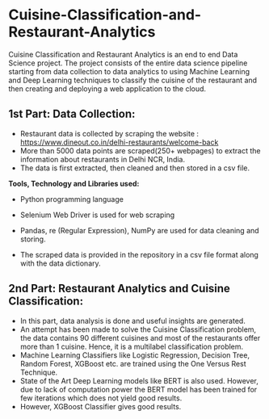 # Cuisine-Classification-and-Restaurant-Analytics
Cuisine Classification and Restaurant Analytics is an end to end Data Science project. The project consists of the entire data science pipeline starting from data collection to data analytics to using Machine Learning and Deep Learning techniques to classify the cuisine of the restaurant and then creating and deploying a web application to the cloud.

## 1st Part: Data Collection:

  * Restaurant data is collected by scraping the website : https://www.dineout.co.in/delhi-restaurants/welcome-back
  * More than 5000 data points are scraped(250+ webpages) to extract the information about restaurants in Delhi NCR, India.
  * The data is first extracted, then cleaned and then stored in a csv file.
  
  **Tools, Technology and Libraries used:**
   * Python programming language
   * Selenium Web Driver is used for web scraping
   * Pandas, re (Regular Expression), NumPy are used for data cleaning and storing.
   
  * The scraped data is provided in the repository in a csv file format along with the data dictionary.


## 2nd Part: Restaurant Analytics and Cuisine Classification:

  * In this part, data analysis is done and useful insights are generated.
  * An attempt has been made to solve the Cuisine Classification problem, the data contains 90 different cuisines and most of the restaurants offer more than 1 cuisine. Hence, it is a multilabel classification problem.
  * Machine Learning Classifiers like Logistic Regression, Decision Tree, Random Forest, XGBoost etc. are trained using the One Versus Rest Technique.
  * State of the Art Deep Learning models like BERT is also used. However, due to lack of computation power the BERT model has been trained for few iterations which does not yield good results.
  * However, XGBoost Classifier gives good results.


